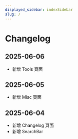 ```yaml
---
displayed_sidebar: indexSidebar
slug: /
---
```


# Changelog
## 2025-06-06
- 新增 Tools 頁面
## 2025-06-05
- 新增 Misc 頁面

## 2025-06-04
- 新增 Changelog 頁面
- 新增 SearchBar
